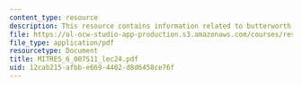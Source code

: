 ```yaml
---
content_type: resource
description: This resource contains information related to butterworth filters.
file: https://ol-ocw-studio-app-production.s3.amazonaws.com/courses/res-6-007-signals-and-systems-spring-2011/12cab215afbbe6694402d8d6458ce76f_MITRES_6_007S11_lec24.pdf
file_type: application/pdf
resourcetype: Document
title: MITRES_6_007S11_lec24.pdf
uid: 12cab215-afbb-e669-4402-d8d6458ce76f
---
```

